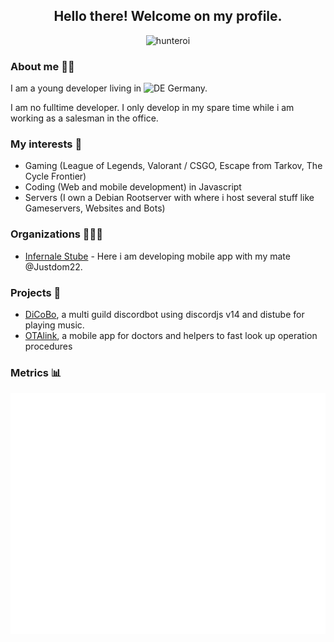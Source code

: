 <div align="center"> 
  <h2>Hello there! Welcome on my profile.</h2>
  <p><img src="https://komarev.com/ghpvc/?username=ballaual&label=Profile%20views&color=0e75b6&style=flat" alt="hunteroi" /></p>
</div>

<h3>About me 🧍‍♂</h3>

I am a young developer living in <img src="https://upload.wikimedia.org/wikipedia/en/b/ba/Flag_of_Germany.svg" alt="DE" width="16" height="16" /> Germany.</p>
I am no fulltime developer. I only develop in my spare time while i am working as a salesman in the office.

<h3>My interests 📝</h3>

- Gaming (League of Legends, Valorant / CSGO, Escape from Tarkov, The Cycle Frontier)
- Coding (Web and mobile development) in Javascript
- Servers (I own a Debian Rootserver with where i host several stuff like Gameservers, Websites and Bots)

<h3>Organizations 👨‍👧‍👦</h3>

- [Infernale Stube](https://github.com/Infernale-Stube) - Here i am developing mobile app with my mate @Justdom22.

<h3>Projects 📑</h3>

- [DiCoBo](https://github.com/ballaual/DiCoBo), a multi guild discordbot using discordjs v14 and distube for playing music.
- [OTAlink](https://github.com/Infernale-Stube/OTAlink), a mobile app for doctors and helpers to fast look up operation procedures

<h3>Metrics 📊</h3>

![Metrics](/github-metrics.svg)
